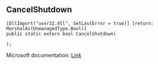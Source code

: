 ## CancelShutdown

```
[DllImport("user32.dll", SetLastError = true)] [return: MarshalAs(UnmanagedType.Bool)]
public static extern bool CancelShutdown(
   
);
```

Microsoft documentation: [Link](https://learn.microsoft.com/en-us/windows/win32/api/winreg/nf-winreg-abortsystemshutdowna)
